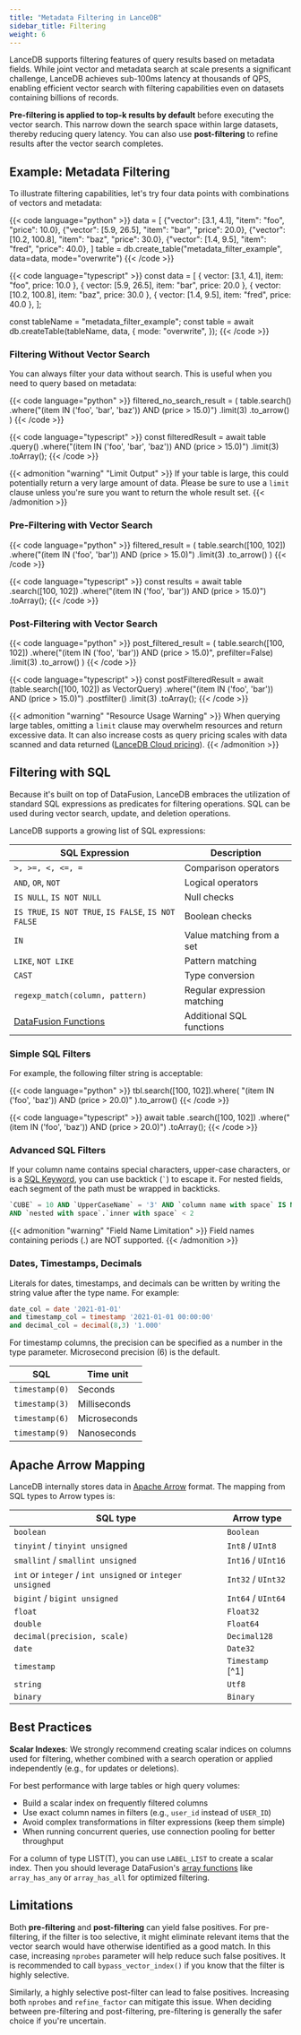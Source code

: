 ```yaml
---
title: "Metadata Filtering in LanceDB"
sidebar_title: Filtering
weight: 6
---
```


LanceDB supports filtering features of query results based on metadata fields. 
While joint vector and metadata search at scale presents a significant challenge, 
LanceDB achieves sub-100ms latency at thousands of QPS, enabling efficient vector search 
with filtering capabilities even on datasets containing billions of records. 

**Pre-filtering is applied to top-k results by default** before executing the vector search. This narrow down the search space within large datasets, thereby reducing query latency. 
You can also use **post-filtering** to refine results after the vector search completes.

## Example: Metadata Filtering

To illustrate filtering capabilities, let's try four data points with combinations of vectors and metadata:

{{< code language="python" >}}
data = [
    {"vector": [3.1, 4.1], "item": "foo", "price": 10.0},
    {"vector": [5.9, 26.5], "item": "bar", "price": 20.0},
    {"vector": [10.2, 100.8], "item": "baz", "price": 30.0},
    {"vector": [1.4, 9.5], "item": "fred", "price": 40.0},
]
table = db.create_table("metadata_filter_example", data=data, mode="overwrite")
{{< /code >}}

{{< code language="typescript" >}}
const data = [
  { vector: [3.1, 4.1], item: "foo", price: 10.0 },
  { vector: [5.9, 26.5], item: "bar", price: 20.0 },
  { vector: [10.2, 100.8], item: "baz", price: 30.0 },
  { vector: [1.4, 9.5], item: "fred", price: 40.0 },
];

const tableName = "metadata_filter_example";
const table = await db.createTable(tableName, data, {
  mode: "overwrite",
});
{{< /code >}}

### Filtering Without Vector Search

You can always filter your data without search. This is useful when you need to query based on metadata:

{{< code language="python" >}}
filtered_no_search_result = (
    table.search()
    .where("(item IN ('foo', 'bar', 'baz')) AND (price > 15.0)")
    .limit(3)
    .to_arrow()
)
{{< /code >}}

{{< code language="typescript" >}}
const filteredResult = await table
  .query()
  .where("(item IN ('foo', 'bar', 'baz')) AND (price > 15.0)")
  .limit(3)
  .toArray();
{{< /code >}}

{{< admonition "warning" "Limit Output" >}}
If your table is large, this could potentially return a very large amount of data. Please be sure to use a `limit` clause unless you're sure you want to return the whole result set.
{{< /admonition >}}

### Pre-Filtering with Vector Search

{{< code language="python" >}}
filtered_result = (
    table.search([100, 102])
    .where("(item IN ('foo', 'bar')) AND (price > 15.0)")
    .limit(3)
    .to_arrow()
)
{{< /code >}}

{{< code language="typescript" >}}
const results = await table
  .search([100, 102])
  .where("(item IN ('foo', 'bar')) AND (price > 15.0)")
  .toArray();
{{< /code >}}

### Post-Filtering with Vector Search

{{< code language="python" >}}
post_filtered_result = (
    table.search([100, 102])
    .where("(item IN ('foo', 'bar')) AND (price > 15.0)", prefilter=False)
    .limit(3)
    .to_arrow()
)
{{< /code >}}

{{< code language="typescript" >}}
const postFilteredResult = await (table.search([100, 102]) as VectorQuery)
  .where("(item IN ('foo', 'bar')) AND (price > 15.0)")
  .postfilter()
  .limit(3)
  .toArray();
{{< /code >}}

{{< admonition "warning" "Resource Usage Warning" >}}
When querying large tables, omitting a `limit` clause may overwhelm resources and return excessive data. It can also increase costs as query pricing scales with data scanned and data returned ([LanceDB Cloud pricing](https://lancedb.com/pricing)).
{{< /admonition >}}

## Filtering with SQL

Because it's built on top of DataFusion, LanceDB embraces the utilization of standard SQL expressions as predicates for filtering operations. SQL can be used during vector search,  update, and deletion operations.

LanceDB supports a growing list of SQL expressions:

| SQL Expression | Description |
|---------------|-------------|
| `>, >=, <, <=, =` | Comparison operators |
| `AND`, `OR`, `NOT` | Logical operators |
| `IS NULL`, `IS NOT NULL` | Null checks |
| `IS TRUE`, `IS NOT TRUE`, `IS FALSE`, `IS NOT FALSE` | Boolean checks |
| `IN` | Value matching from a set |
| `LIKE`, `NOT LIKE` | Pattern matching |
| `CAST` | Type conversion |
| `regexp_match(column, pattern)` | Regular expression matching |
| [DataFusion Functions](https://datafusion.apache.org/user-guide/sql/scalar_functions.html) | Additional SQL functions |

### Simple SQL Filters

For example, the following filter string is acceptable:

{{< code language="python" >}}
tbl.search([100, 102]).where(
    "(item IN ('foo', 'baz')) AND (price > 20.0)"
).to_arrow()
{{< /code >}}

{{< code language="typescript" >}}
await table
  .search([100, 102])
  .where("(item IN ('foo', 'baz')) AND (price > 20.0)")
  .toArray();
{{< /code >}}

### Advanced SQL Filters

If your column name contains special characters, upper-case characters, or is a [SQL Keyword](https://docs.rs/sqlparser/latest/sqlparser/keywords/index.html),
you can use backtick (`` ` ``) to escape it. For nested fields, each segment of the
path must be wrapped in backticks.

```sql
`CUBE` = 10 AND `UpperCaseName` = '3' AND `column name with space` IS NOT NULL
AND `nested with space`.`inner with space` < 2
```

{{< admonition "warning" "Field Name Limitation" >}}
Field names containing periods (.) are NOT supported.
{{< /admonition >}}

### Dates, Timestamps, Decimals

Literals for dates, timestamps, and decimals can be written by writing the string
value after the type name. For example:

```sql
date_col = date '2021-01-01'
and timestamp_col = timestamp '2021-01-01 00:00:00'
and decimal_col = decimal(8,3) '1.000'
```

For timestamp columns, the precision can be specified as a number in the type
parameter. Microsecond precision (6) is the default.

| SQL            | Time unit    |
| -------------- | ------------ |
| `timestamp(0)` | Seconds      |
| `timestamp(3)` | Milliseconds |
| `timestamp(6)` | Microseconds |
| `timestamp(9)` | Nanoseconds  |

## Apache Arrow Mapping

LanceDB internally stores data in [Apache Arrow](https://arrow.apache.org/) format.
The mapping from SQL types to Arrow types is:

| SQL type                                                  | Arrow type         |
| --------------------------------------------------------- | ------------------ |
| `boolean`                                                 | `Boolean`          |
| `tinyint` / `tinyint unsigned`                            | `Int8` / `UInt8`   |
| `smallint` / `smallint unsigned`                          | `Int16` / `UInt16` |
| `int` or `integer` / `int unsigned` or `integer unsigned` | `Int32` / `UInt32` |
| `bigint` / `bigint unsigned`                              | `Int64` / `UInt64` |
| `float`                                                   | `Float32`          |
| `double`                                                  | `Float64`          |
| `decimal(precision, scale)`                               | `Decimal128`       |
| `date`                                                    | `Date32`           |
| `timestamp`                                               | `Timestamp` [^1]   |
| `string`                                                  | `Utf8`             |
| `binary`                                                  | `Binary`           |


## Best Practices

**Scalar Indexes**: We strongly recommend creating scalar indices on columns used for filtering, whether combined with a search operation or applied independently (e.g., for updates or deletions).

For best performance with large tables or high query volumes:

- Build a scalar index on frequently filtered columns
- Use exact column names in filters (e.g., `user_id` instead of `USER_ID`)
- Avoid complex transformations in filter expressions (keep them simple)
- When running concurrent queries, use connection pooling for better throughput

For a column of type LIST(T), you can use `LABEL_LIST` to create a scalar index. Then you should leverage DataFusion's [array functions](https://datafusion.apache.org/user-guide/sql/scalar_functions.html#array-functions) like `array_has_any` or `array_has_all` for optimized filtering.

## Limitations

Both **pre-filtering** and **post-filtering** can yield false positives. For pre-filtering, if the filter is too selective, it might eliminate relevant items that the vector search would have otherwise identified as a good match. In this case, increasing `nprobes` parameter will help reduce such false positives. It is recommended to call `bypass_vector_index()` if you know that the filter is highly selective.

Similarly, a highly selective post-filter can lead to false positives. Increasing both `nprobes` and `refine_factor` can mitigate this issue. When deciding between pre-filtering and post-filtering, pre-filtering is generally the safer choice if you're uncertain.